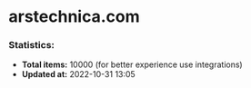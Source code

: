 # arstechnica.com

### Statistics:
- **Total items:** 10000 (for better experience use integrations)
- **Updated at:** 2022-10-31 13:05
